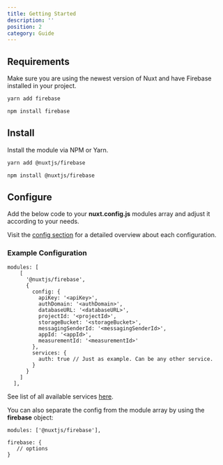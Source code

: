 ```yaml
---
title: Getting Started
description: ''
position: 2
category: Guide
---
```


## Requirements

Make sure you are using the newest version of Nuxt and have Firebase installed in your project.

<code-group>
  <code-block label="Yarn" active>

  ```bash
  yarn add firebase
  ```

  </code-block>
  <code-block label="NPM">

  ```bash
  npm install firebase
  ```

  </code-block>
</code-group>

## Install

Install the module via NPM or Yarn.

<code-group>
  <code-block label="Yarn" active>

  ```bash
  yarn add @nuxtjs/firebase
  ```

  </code-block>
  <code-block label="NPM">

  ```bash
  npm install @nuxtjs/firebase
  ```

  </code-block>
</code-group>

## Configure

Add the below code to your **nuxt.config.js** modules array and adjust it according to your needs.

Visit the [config section](/guide/options#config) for a detailed overview about each configuration.

### Example Configuration

```js[nuxt.config.js]
modules: [
    [
      '@nuxtjs/firebase',
      {
        config: {
          apiKey: '<apiKey>',
          authDomain: '<authDomain>',
          databaseURL: '<databaseURL>',
          projectId: '<projectId>',
          storageBucket: '<storageBucket>',
          messagingSenderId: '<messagingSenderId>',
          appId: '<appId>',
          measurementId: '<measurementId>'
        },
        services: {
          auth: true // Just as example. Can be any other service.
        }
      }
    ]
  ],
```

See list of all available services [here](/guide/options#services).

You can also separate the config from the module array by using the **firebase** object:

```js[nuxt.config.js]
modules: ['@nuxtjs/firebase'],

firebase: {
   // options
}
```
